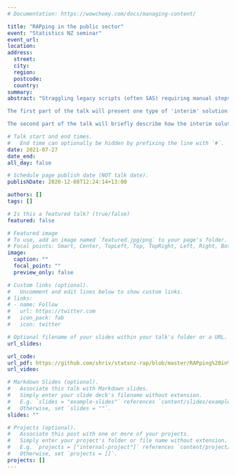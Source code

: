 ```yaml
---
# Documentation: https://wowchemy.com/docs/managing-content/

title: "RAPping in the public sector"
event: "Statistics NZ seminar"
event_url:
location:
address:
  street:
  city:
  region:
  postcode:
  country:
summary:
abstract: "Straggling legacy scripts (often SAS) requiring manual steps are a common 'feature' of data analysis in the public sector. However, refactoring such scripts to modern, reproducible analytical pipelines (RAP) can be challenging due to a lack of IT infrastructure or high complexity. In such situations, interim solutions can at least reduce manual effort and mental overhead.

The first part of the talk will present one type of 'interim' solution: using Python as a glue to create one-click execution pipelines. Manual tasks like downloading data from email, updating new data file names in scripts, running scripts in sequence etc. can be managed with Python and its rich ecosystem of packages. In this talk, I will showcase how three Python packages: `exchangelib`, `jupyter` and `saspy` - can create quick and easy automated versions of legacy SAS code that contain many types of manual steps.

The second part of the talk will briefly describe how the interim solution can be upgraded for longer term use with docker, pipeline orchestration tools and, writing tidy "online" documentation."

# Talk start and end times.
#   End time can optionally be hidden by prefixing the line with `#`.
date: 2021-07-27
date_end: 
all_day: false

# Schedule page publish date (NOT talk date).
publishDate: 2020-12-08T12:24:14+13:00

authors: []
tags: []

# Is this a featured talk? (true/false)
featured: false

# Featured image
# To use, add an image named `featured.jpg/png` to your page's folder. 
# Focal points: Smart, Center, TopLeft, Top, TopRight, Left, Right, BottomLeft, Bottom, BottomRight.
image:
  caption: ""
  focal_point: ""
  preview_only: false

# Custom links (optional).
#   Uncomment and edit lines below to show custom links.
# links:
# - name: Follow
#   url: https://twitter.com
#   icon_pack: fab
#   icon: twitter

# Optional filename of your slides within your talk's folder or a URL.
url_slides:

url_code: 
url_pdf: https://github.com/shriv/statsnz-rap/blob/master/RAPping%20in%20the%20public%20sector.pdf
url_video:

# Markdown Slides (optional).
#   Associate this talk with Markdown slides.
#   Simply enter your slide deck's filename without extension.
#   E.g. `slides = "example-slides"` references `content/slides/example-slides.md`.
#   Otherwise, set `slides = ""`.
slides: ""

# Projects (optional).
#   Associate this post with one or more of your projects.
#   Simply enter your project's folder or file name without extension.
#   E.g. `projects = ["internal-project"]` references `content/project/deep-learning/index.md`.
#   Otherwise, set `projects = []`.
projects: []
---
```


